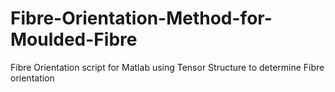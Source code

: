 # Fibre-Orientation-Method-for-Moulded-Fibre
Fibre Orientation script for Matlab using Tensor Structure to determine Fibre orientation 
